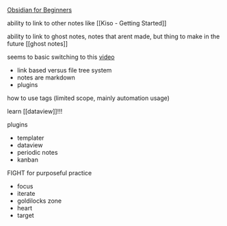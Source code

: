 [Obsidian for Beginners](https://youtu.be/QgbLb6QCK88?list=PL3NaIVgSlAVLHty1-NuvPa9V0b0UwbzBd)



ability to link to other notes like [[Kiso - Getting Started]]

ability to link to ghost notes, notes that arent made, but thing to make in the future [[ghost notes]]


seems to basic switching to this [video](https://youtu.be/oYoHKy72Qy0?list=PLDSpam7EKMlXjils9uzFYUH-FbUgN17GI)

- link based versus file tree system
- notes are markdown
- plugins 

how to use tags (limited scope, mainly automation usage)

learn [[dataview]]!!!

plugins
- templater
- dataview
- periodic notes
- kanban

FIGHT for purposeful practice
- focus
- iterate
- goldilocks zone
- heart 
- target